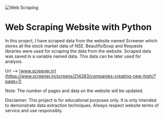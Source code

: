 ![Web Scraping]([https://github.com/Sathyam-Kakodkar/Customer-Satisfaction/blob/main/Feature%20Importance%20for%20Customer%20Satisfaction.png](https://github.com/Sathyam-Kakodkar/Web-Scraping-with-Python/blob/main/Images/Web%20Scarping%20with%20Python.jpeg))


# Web Scraping Website with Python

In this project, I have scraped data from the website named Screener which stores all the stock market data of NSE. BeautifulSoup and Requests libraries were used for scraping the data from the website. Scraped data was saved in a variable named data. This data can be later used for analysis.


Url --> [www.screener.in](https://www.screener.in/screens/214283/companies-creating-new-high/?page=1)

Note: The number of pages and data on the website will be updated.

Disclaimer: This project is for educational purposes only. It is only intended to demonstrate data extraction techniques. Always respect website terms of service and use responsibly.




